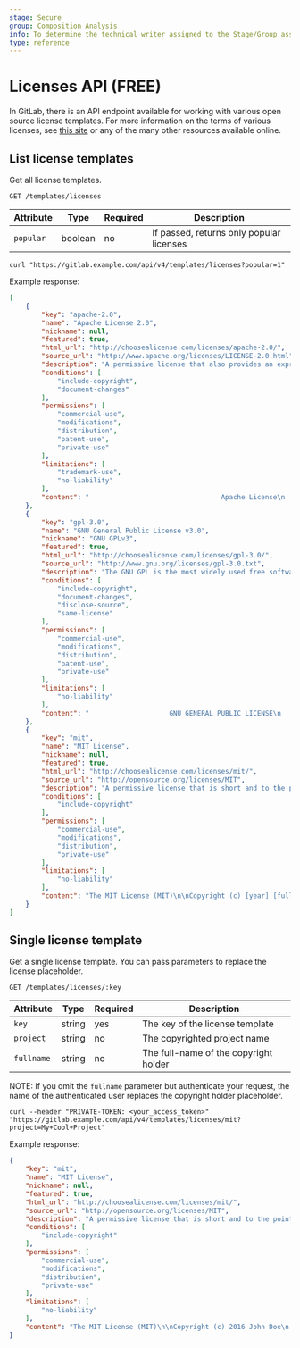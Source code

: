 ```yaml
---
stage: Secure
group: Composition Analysis
info: To determine the technical writer assigned to the Stage/Group associated with this page, see https://about.gitlab.com/handbook/engineering/ux/technical-writing/#assignments
type: reference
---
```


# Licenses API **(FREE)**

In GitLab, there is an API endpoint available for working with various open
source license templates. For more information on the terms of various
licenses, see [this site](https://choosealicense.com/) or any of the many other
resources available online.

## List license templates

Get all license templates.

```plaintext
GET /templates/licenses
```

| Attribute | Type    | Required | Description           |
| --------- | ------- | -------- | --------------------- |
| `popular` | boolean | no       | If passed, returns only popular licenses |

```shell
curl "https://gitlab.example.com/api/v4/templates/licenses?popular=1"
```

Example response:

```json
[
    {
        "key": "apache-2.0",
        "name": "Apache License 2.0",
        "nickname": null,
        "featured": true,
        "html_url": "http://choosealicense.com/licenses/apache-2.0/",
        "source_url": "http://www.apache.org/licenses/LICENSE-2.0.html",
        "description": "A permissive license that also provides an express grant of patent rights from contributors to users.",
        "conditions": [
            "include-copyright",
            "document-changes"
        ],
        "permissions": [
            "commercial-use",
            "modifications",
            "distribution",
            "patent-use",
            "private-use"
        ],
        "limitations": [
            "trademark-use",
            "no-liability"
        ],
        "content": "                                 Apache License\n                           Version 2.0, January 2004\n [...]"
    },
    {
        "key": "gpl-3.0",
        "name": "GNU General Public License v3.0",
        "nickname": "GNU GPLv3",
        "featured": true,
        "html_url": "http://choosealicense.com/licenses/gpl-3.0/",
        "source_url": "http://www.gnu.org/licenses/gpl-3.0.txt",
        "description": "The GNU GPL is the most widely used free software license and has a strong copyleft requirement. When distributing derived works, the source code of the work must be made available under the same license.",
        "conditions": [
            "include-copyright",
            "document-changes",
            "disclose-source",
            "same-license"
        ],
        "permissions": [
            "commercial-use",
            "modifications",
            "distribution",
            "patent-use",
            "private-use"
        ],
        "limitations": [
            "no-liability"
        ],
        "content": "                    GNU GENERAL PUBLIC LICENSE\n                       Version 3, 29 June 2007\n [...]"
    },
    {
        "key": "mit",
        "name": "MIT License",
        "nickname": null,
        "featured": true,
        "html_url": "http://choosealicense.com/licenses/mit/",
        "source_url": "http://opensource.org/licenses/MIT",
        "description": "A permissive license that is short and to the point. It lets people do anything with your code with proper attribution and without warranty.",
        "conditions": [
            "include-copyright"
        ],
        "permissions": [
            "commercial-use",
            "modifications",
            "distribution",
            "private-use"
        ],
        "limitations": [
            "no-liability"
        ],
        "content": "The MIT License (MIT)\n\nCopyright (c) [year] [fullname]\n [...]"
    }
]
```

## Single license template

Get a single license template. You can pass parameters to replace the license
placeholder.

```plaintext
GET /templates/licenses/:key
```

| Attribute  | Type   | Required | Description |
| ---------- | ------ | -------- | ----------- |
| `key`      | string | yes      | The key of the license template |
| `project`  | string | no       | The copyrighted project name |
| `fullname` | string | no       | The full-name of the copyright holder |

NOTE:
If you omit the `fullname` parameter but authenticate your request, the name of
the authenticated user replaces the copyright holder placeholder.

```shell
curl --header "PRIVATE-TOKEN: <your_access_token>" "https://gitlab.example.com/api/v4/templates/licenses/mit?project=My+Cool+Project"
```

Example response:

```json
{
    "key": "mit",
    "name": "MIT License",
    "nickname": null,
    "featured": true,
    "html_url": "http://choosealicense.com/licenses/mit/",
    "source_url": "http://opensource.org/licenses/MIT",
    "description": "A permissive license that is short and to the point. It lets people do anything with your code with proper attribution and without warranty.",
    "conditions": [
        "include-copyright"
    ],
    "permissions": [
        "commercial-use",
        "modifications",
        "distribution",
        "private-use"
    ],
    "limitations": [
        "no-liability"
    ],
    "content": "The MIT License (MIT)\n\nCopyright (c) 2016 John Doe\n [...]"
}
```

<!-- ## Troubleshooting

Include any troubleshooting steps that you can foresee. If you know beforehand what issues
one might have when setting this up, or when something is changed, or on upgrading, it's
important to describe those, too. Think of things that may go wrong and include them here.
This is important to minimize requests for support, and to avoid doc comments with
questions that you know someone might ask.

Each scenario can be a third-level heading, e.g. `### Getting error message X`.
If you have none to add when creating a doc, leave this section in place
but commented out to help encourage others to add to it in the future. -->
